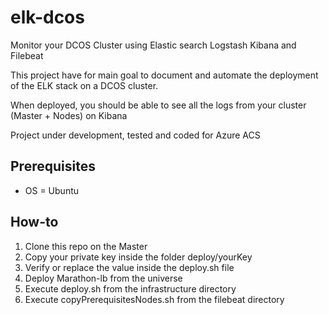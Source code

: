 # elk-dcos
Monitor your DCOS Cluster using Elastic search Logstash Kibana and Filebeat

This project have for main goal to document and automate the deployment of the ELK stack on a DCOS cluster.

When deployed, you should be able to see all the logs from your cluster (Master + Nodes) on Kibana

Project under development, tested and coded for Azure ACS

## Prerequisites

* OS = Ubuntu


## How-to
1. Clone this repo on the Master
2. Copy your private key inside the folder deploy/yourKey
3. Verify or replace the value inside the deploy.sh file
4. Deploy Marathon-lb from the universe
5. Execute deploy.sh from the infrastructure directory
6. Execute copyPrerequisitesNodes.sh from the filebeat directory


